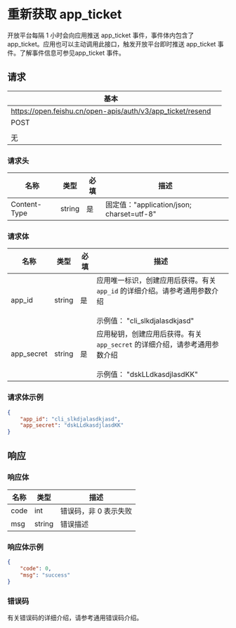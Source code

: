 # 重新获取 app_ticket

开放平台每隔 1 小时会向应用推送 app_ticket 事件，事件体内包含了 app_ticket。应用也可以主动调用此接口，触发开放平台即时推送 app_ticket 事件。了解事件信息可参见app_ticket 事件。

<md-alert type="error">

</md-alert>


<md-alert type="warn">

</md-alert>


<md-alert type="tip">

</md-alert>




## 请求
| 基本 |  |
| --- | --- |
| https://open.feishu.cn/open-apis/auth/v3/app_ticket/resend |
| POST |
|  |
| 无 |


### 请求头
| 名称 | 类型 | 必填 | 描述 |
| --- | --- | --- | --- |
| Content-Type | string | 是 | 固定值："application/json; charset=utf-8" |





### 请求体

| 名称 | 类型 | 必填 | 描述 |
| --- | --- | --- | --- |
| app_id | string | 是 | 应用唯一标识，创建应用后获得。有关`app_id` 的详细介绍。请参考通用参数介绍<br> <br>示例值： "cli_slkdjalasdkjasd" |
| app_secret | string | 是 | 应用秘钥，创建应用后获得。有关 `app_secret` 的详细介绍，请参考通用参数介绍<br> <br>示例值： "dskLLdkasdjlasdKK" |





### 请求体示例

```json
{
    "app_id": "cli_slkdjalasdkjasd",
    "app_secret": "dskLLdkasdjlasdKK"
}
```



## 响应



### 响应体
| 名称 | 类型 | 描述 |
| --- | --- | --- |
| code | int | 错误码，非 0 表示失败 |
| msg | string | 错误描述 |





### 响应体示例

```json
{
    "code": 0,
    "msg": "success"
}
```

### 错误码
有关错误码的详细介绍，请参考通用错误码介绍。



